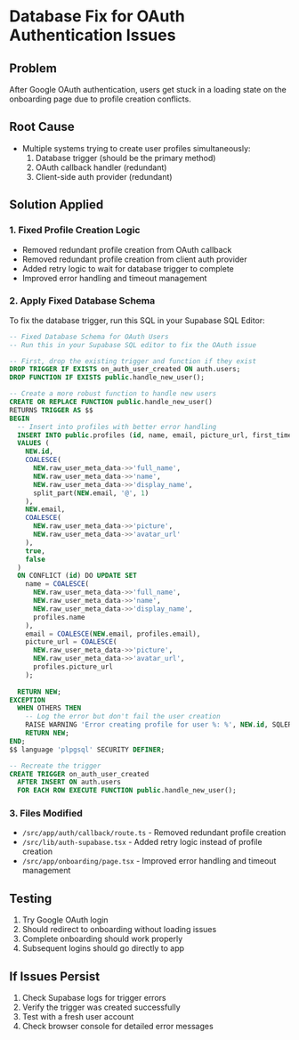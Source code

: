 # Database Fix for OAuth Authentication Issues

## Problem
After Google OAuth authentication, users get stuck in a loading state on the onboarding page due to profile creation conflicts.

## Root Cause
- Multiple systems trying to create user profiles simultaneously:
  1. Database trigger (should be the primary method)  
  2. OAuth callback handler (redundant)
  3. Client-side auth provider (redundant)

## Solution Applied

### 1. Fixed Profile Creation Logic
- Removed redundant profile creation from OAuth callback
- Removed redundant profile creation from client auth provider  
- Added retry logic to wait for database trigger to complete
- Improved error handling and timeout management

### 2. Apply Fixed Database Schema
To fix the database trigger, run this SQL in your Supabase SQL Editor:

```sql
-- Fixed Database Schema for OAuth Users
-- Run this in your Supabase SQL editor to fix the OAuth issue

-- First, drop the existing trigger and function if they exist
DROP TRIGGER IF EXISTS on_auth_user_created ON auth.users;
DROP FUNCTION IF EXISTS public.handle_new_user();

-- Create a more robust function to handle new users
CREATE OR REPLACE FUNCTION public.handle_new_user()
RETURNS TRIGGER AS $$
BEGIN
  -- Insert into profiles with better error handling
  INSERT INTO public.profiles (id, name, email, picture_url, first_time, mfa_enabled)
  VALUES (
    NEW.id,
    COALESCE(
      NEW.raw_user_meta_data->>'full_name',
      NEW.raw_user_meta_data->>'name', 
      NEW.raw_user_meta_data->>'display_name',
      split_part(NEW.email, '@', 1)
    ),
    NEW.email,
    COALESCE(
      NEW.raw_user_meta_data->>'picture',
      NEW.raw_user_meta_data->>'avatar_url'
    ),
    true,
    false
  )
  ON CONFLICT (id) DO UPDATE SET
    name = COALESCE(
      NEW.raw_user_meta_data->>'full_name',
      NEW.raw_user_meta_data->>'name',
      NEW.raw_user_meta_data->>'display_name',
      profiles.name
    ),
    email = COALESCE(NEW.email, profiles.email),
    picture_url = COALESCE(
      NEW.raw_user_meta_data->>'picture',
      NEW.raw_user_meta_data->>'avatar_url',
      profiles.picture_url
    );
  
  RETURN NEW;
EXCEPTION
  WHEN OTHERS THEN
    -- Log the error but don't fail the user creation
    RAISE WARNING 'Error creating profile for user %: %', NEW.id, SQLERRM;
    RETURN NEW;
END;
$$ language 'plpgsql' SECURITY DEFINER;

-- Recreate the trigger
CREATE TRIGGER on_auth_user_created
  AFTER INSERT ON auth.users
  FOR EACH ROW EXECUTE FUNCTION public.handle_new_user();
```

### 3. Files Modified
- `/src/app/auth/callback/route.ts` - Removed redundant profile creation
- `/src/lib/auth-supabase.tsx` - Added retry logic instead of profile creation
- `/src/app/onboarding/page.tsx` - Improved error handling and timeout management

## Testing
1. Try Google OAuth login
2. Should redirect to onboarding without loading issues
3. Complete onboarding should work properly
4. Subsequent logins should go directly to app

## If Issues Persist
1. Check Supabase logs for trigger errors
2. Verify the trigger was created successfully
3. Test with a fresh user account
4. Check browser console for detailed error messages